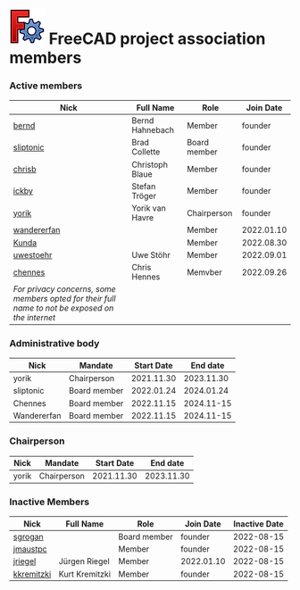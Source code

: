 # <img src="images/freecad.svg" style="zoom:50%;" /> FreeCAD project association members

### Active members

| Nick                                                                                             | Full Name       | Role         | Join Date  |
| ------------------------------------------------------------------------------------------------ | --------------- | ------------ | ---------- |
| [bernd](https://forum.freecadweb.org/memberlist.php?mode=viewprofile&u=2069)                     | Bernd Hahnebach | Member       | founder    |
| [sliptonic](https://forum.freecadweb.org/memberlist.php?mode=viewprofile&u=708)                  | Brad Collette   | Board member | founder    |
| [chrisb](https://forum.freecadweb.org/memberlist.php?mode=viewprofile&u=5646)                    | Christoph Blaue | Member       | founder    |
| [ickby](https://forum.freecadweb.org/memberlist.php?mode=viewprofile&u=686)                      | Stefan Tröger   | Member       | founder    |
| [yorik](https://forum.freecadweb.org/memberlist.php?mode=viewprofile&u=68)                       | Yorik van Havre | Chairperson  | founder    |
| [wandererfan](https://forum.freecadweb.org/memberlist.php?mode=viewprofile&u=1375)               |                 | Member       | 2022.01.10 |
| [Kunda](https://forum.freecadweb.org/memberlist.php?mode=viewprofile&u=12229)                    |                 | Member       | 2022.08.30 |
| [uwestoehr](https://forum.freecadweb.org/memberlist.php?mode=viewprofile&u=23505)                | Uwe Stöhr       | Member       | 2022.09.01 |
| [chennes](https://forum.freecadweb.org/memberlist.php?mode=viewprofile&u=11959)                  | Chris Hennes    | Memvber      | 2022.09.26 |
| *For privacy concerns, some members opted for their full name to not be exposed on the internet* |                 |              |            |

### Administrative body

| Nick      | Mandate      | Start Date | End date   |
| --------- | ------------ | ---------- | ---------- |
| yorik     | Chairperson  | 2021.11.30 | 2023.11.30 |
| sliptonic | Board member | 2022.01.24 | 2024.01.24 |
| Chennes   | Board member | 2022.11.15 | 2024.11-15 |
| Wandererfan   | Board member | 2022.11.15 | 2024.11-15 |

### Chairperson

| Nick  | Mandate     | Start Date | End date   |
| ----- | ----------- | ---------- | ---------- |
| yorik | Chairperson | 2021.11.30 | 2023.11.30 |

### Inactive Members

| Nick                                                                              | Full Name      | Role         | Join Date  | Inactive Date |
| --------------------------------------------------------------------------------- | -------------- | ------------ | ---------- | ------------- |
| [sgrogan](https://forum.freecadweb.org/memberlist.php?mode=viewprofile&u=4252)    |                | Board member | founder    | 2022-08-15    |
| [jmaustpc](https://forum.freecadweb.org/memberlist.php?mode=viewprofile&u=611)    |                | Member       | founder    | 2022-08-15    |
| [jriegel](https://forum.freecadweb.org/memberlist.php?mode=viewprofile&u=67)      | Jürgen Riegel  | Member       | 2022.01.10 | 2022-08-15    |
| [kkremitzki](https://forum.freecadweb.org/memberlist.php?mode=viewprofile&u=7997) | Kurt Kremitzki | Member       | founder    | 2022-08-15    |
